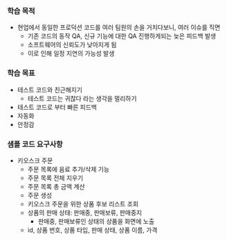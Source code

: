 ### 학습 목적
- 현업에서 동일한 프로덕션 코드를 여러 팀원의 손을 거치다보니, 여러 이슈를 직면 
    - 기존 코드의 동작 QA, 신규 기능에 대한 QA 진행하게되는 늦은 피드백 발생
    - 소프트웨어의 신뢰도가 낮아지게 됨
    - 이로 인해 일정 지연의 가능성 발생
  
### 학습 목표
- 테스트 코드와 친근해지기
  - 테스트 코드는 귀찮다 라는 생각을 멀리하기
- 테스트 코드로 부터 빠른 피드백
- 자동화
- 안정감

### 샘플 코드 요구사항
- 키오스크 주문
  - 주문 목록에 음료 추가/삭제 기능
  - 주문 목록 전체 지우기
  - 주문 목록 총 금액 계산
  - 주문 생성
  - 키오스크 주문을 위한 상품 후보 리스트 조회
  - 상품의 판매 상태: 판매중, 판매보류, 판매중지
    - 판매중, 판매보류인 상태의 상품을 화면에 노출
  - id, 상품 번호, 상품 타입, 판매 상태, 상품 이름, 가격
